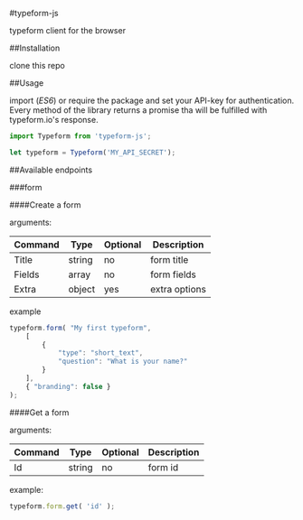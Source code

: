 #typeform-js

typeform client for the browser

##Installation

clone this repo

##Usage

import (*ES6*) or require the package and set your API-key for authentication.
Every method of the library returns a promise tha will be fulfilled with
typeform.io's response.

```javascript
import Typeform from 'typeform-js';

let typeform = Typeform('MY_API_SECRET');
```

##Available endpoints

###form

####Create a form

arguments:

| Command | Type | Optional | Description |
| --- | --- | --- | --- |
| Title  | string | no | form title |
| Fields | array  | no | form fields |
| Extra  | object | yes | extra options |

example

```javascript
typeform.form( "My first typeform",
    [
        {
            "type": "short_text",
            "question": "What is your name?"
        }
    ],
	{ "branding": false }
);
```

####Get a form

arguments:

| Command | Type | Optional | Description |
| --- | --- | --- | --- |
| Id  | string | no | form id |

example:

```javascript
typeform.form.get( 'id' );
```